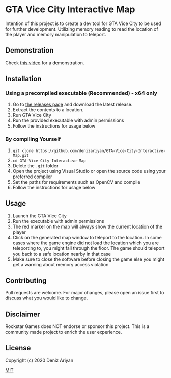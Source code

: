 # GTA Vice City Interactive Map

Intention of this project is to create a dev tool for GTA Vice City to be used for further development. Utilizing memory reading to read the location of the player and memory manipulation to teleport.


## Demonstration
Check [this video](https://youtu.be/_q_Z3azR6bw) for a demonstration.


## Installation

### Using a precompiled executable (Recommended) - x64 only

1. Go to [the releases page](https://github.com/denizariyan/GTA-Vice-City-Interactive-Map/releases) and download the latest release.
1. Extract the contents to a location.
1. Run GTA Vice City
1. Run the provided executable with admin permissions
1. Follow the instructions for usage below

### By compiling Yourself

1. `git clone https://github.com/denizariyan/GTA-Vice-City-Interactive-Map.git`
1. `cd GTA-Vice-City-Interactive-Map`
1. Delete the `.git` folder
1. Open the project using Visual Studio or open the source code using your preferred compiler
1. Set the paths for requirements such as OpenCV and compile
1. Follow the instructions for usage below


## Usage

1. Launch the GTA Vice City
1. Run the executable with admin permissions
1. The red marker on the map will always show the current location of the player
1. Click on the generated map window to teleport to the location. In some cases where the game engine did not load the location which you are teleporting to, you might fall through the floor. The game should teleport you back to a safe location nearby in that case
1. Make sure to close the software before closing the game else you might get a warning about memory access violation


## Contributing
Pull requests are welcome. For major changes, please open an issue first to discuss what you would like to change.

## Disclaimer

Rockstar Games does NOT endorse or sponsor this project. This is a community made project to enrich the user experience.

## License
Copyright (c) 2020 Deniz Ariyan

[MIT](https://choosealicense.com/licenses/mit/)
